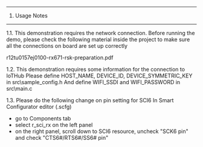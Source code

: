 ---------------
1. Usage Notes
---------------
1.1. This demonstration requires the network connection.
Before running the demo, 
please check the following material inside the project to make sure all the connections on board are set up correctly

r12tu0157ej0100-rx671-rsk-preparation.pdf


1.2. This demonstration requires some information for the connection to IoTHub
Please define HOST_NAME, DEVICE_ID, DEVICE_SYMMETRIC_KEY in src\sample_config.h
And define WIFI_SSDI and WIFI_PASSWORD in src\main.c


1.3. Please do the following change on pin setting for SCI6
In Smart Configurator editor (<projectname>.scfg)
- go to Components tab
- select r_sci_rx on the left panel
- on the right panel, scroll down to SCI6 resource, uncheck "SCK6 pin" and check "CTS6#/RTS6#/SS6# pin"
